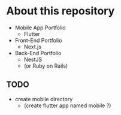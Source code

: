 # About this repository
- Mobile App Portfolio
  - Flutter
- Front-End Portfolio
  - Next.js
- Back-End Portfolio
  - NestJS
  - (or Ruby on Rails)

## TODO
- create mobile directory
  - (create flutter app named mobile ?)
